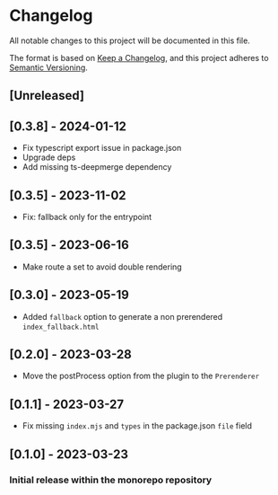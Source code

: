 # Changelog

All notable changes to this project will be documented in this file.

The format is based on [Keep a Changelog](https://keepachangelog.com/en/1.0.0/),
and this project adheres to [Semantic Versioning](https://semver.org/spec/v2.0.0.html).

## [Unreleased]

## [0.3.8] - 2024-01-12
- Fix  typescript export issue in package.json
- Upgrade deps
- Add missing ts-deepmerge dependency

## [0.3.5] - 2023-11-02
- Fix: fallback only for the entrypoint

## [0.3.5] - 2023-06-16
- Make route a set to avoid double rendering

## [0.3.0] - 2023-05-19
- Added `fallback` option to generate a non prerendered `index_fallback.html`

## [0.2.0] - 2023-03-28
- Move the postProcess option from the plugin to the `Prerenderer`

## [0.1.1] - 2023-03-27
- Fix missing `index.mjs` and `types` in the package.json `file` field

## [0.1.0] - 2023-03-23

### Initial release within the monorepo repository

